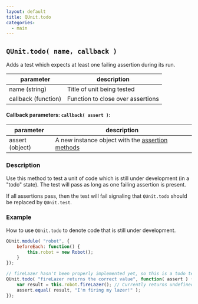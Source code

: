 ```yaml
---
layout: default
title: QUnit.todo
categories:
  - main
---
```


## `QUnit.todo( name, callback )`

Adds a test which expects at least one failing assertion during its run.

| parameter | description |
|-----------|-------------|
| name (string) | Title of unit being tested |
| callback (function) | Function to close over assertions |

#### Callback parameters: `callback( assert )`:

| parameter | description |
|-----------|-------------|
| assert (object) | A new instance object with the [assertion methods](/assert) |

### Description

Use this method to test a unit of code which is still under development (in a "todo" state). The test will pass as long as one failing assertion is present.

If all assertions pass, then the test will fail signaling that `QUnit.todo` should be replaced by `QUnit.test`.

### Example

How to use `QUnit.todo` to denote code that is still under development.

```js
QUnit.module( "robot", {
	beforeEach: function() {
		this.robot = new Robot();
	}
});

// fireLazer hasn't been properly implemented yet, so this is a todo test
QUnit.todo( "fireLazer returns the correct value", function( assert ) {
	var result = this.robot.fireLazer(); // Currently returns undefined
	assert.equal( result, "I'm firing my lazer!" );
});
```
